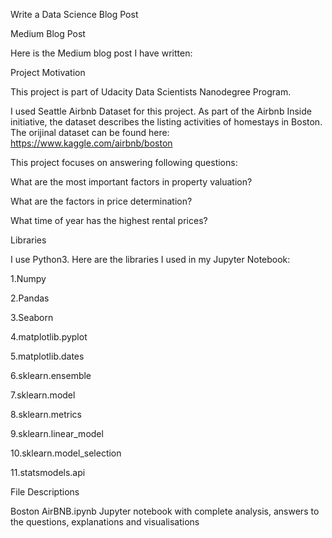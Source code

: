 Write a Data Science Blog Post

Medium Blog Post

Here is the Medium blog post I have written: 


Project Motivation

This project is part of Udacity Data Scientists Nanodegree Program.


I used Seattle Airbnb Dataset for this project. As part of the Airbnb Inside initiative, the dataset describes the listing activities of homestays in Boston. The orijinal dataset can be found here: https://www.kaggle.com/airbnb/boston


This project focuses on answering following questions:

What are the most important factors in property valuation?

What are the factors in price determination?

What time of year has the highest rental prices?



Libraries

I use Python3. Here are the libraries I used in my Jupyter Notebook:



1.Numpy

2.Pandas

3.Seaborn

4.matplotlib.pyplot

5.matplotlib.dates

6.sklearn.ensemble

7.sklearn.model

8.sklearn.metrics

9.sklearn.linear_model

10.sklearn.model_selection

11.statsmodels.api




File Descriptions

Boston AirBNB.ipynb Jupyter notebook with complete analysis, answers to the questions, explanations and visualisations



